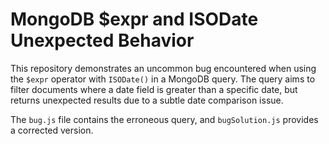 # MongoDB $expr and ISODate Unexpected Behavior

This repository demonstrates an uncommon bug encountered when using the `$expr` operator with `ISODate()` in a MongoDB query. The query aims to filter documents where a date field is greater than a specific date, but returns unexpected results due to a subtle date comparison issue.

The `bug.js` file contains the erroneous query, and `bugSolution.js` provides a corrected version.